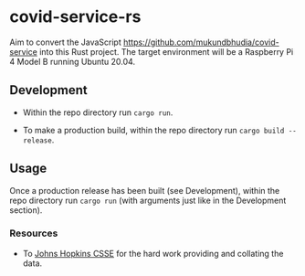 # covid-service-rs

Aim to convert the JavaScript https://github.com/mukundbhudia/covid-service into this Rust project.
The target environment will be a Raspberry Pi 4 Model B running Ubuntu 20.04.

## Development

* Within the repo directory run `cargo run`.

* To make a production build, within the repo directory run `cargo build --release`.

## Usage

Once a production release has been built (see Development), within the repo directory run `cargo run` (with arguments just like in the Development section).

### Resources
* To [Johns Hopkins CSSE](https://github.com/CSSEGISandData/COVID-19) for the hard work providing and collating the data.
